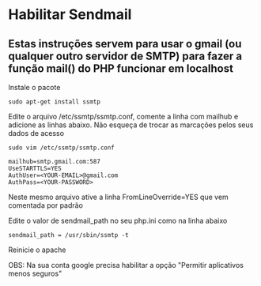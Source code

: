 # Habilitar Sendmail

## Estas instruções servem para usar o gmail (ou qualquer outro servidor de SMTP) para fazer a função mail() do PHP funcionar em localhost

Instale o pacote

```
sudo apt-get install ssmtp
```

Edite o arquivo /etc/ssmtp/ssmtp.conf, comente a linha com mailhub e adicione as linhas abaixo. Não esqueça de trocar as marcações pelos seus dados de acesso

```
sudo vim /etc/ssmtp/ssmtp.conf
```
```
mailhub=smtp.gmail.com:587
UseSTARTTLS=YES
AuthUser=<YOUR-EMAIL>@gmail.com
AuthPass=<YOUR-PASSWORD>
```

Neste mesmo arquivo ative a linha FromLineOverride=YES que vem comentada por padrão

Edite o valor de sendmail_path no seu php.ini como na linha abaixo

```
sendmail_path = /usr/sbin/ssmtp -t
```

Reinicie o apache

OBS: Na sua conta google precisa habilitar a opção "Permitir aplicativos menos seguros"
